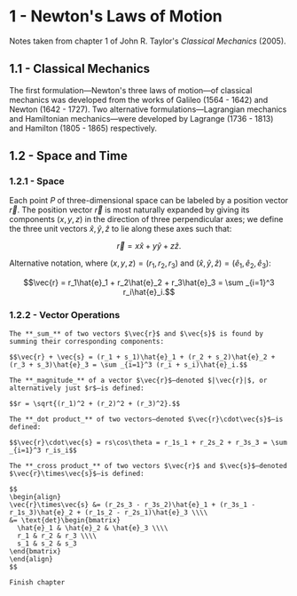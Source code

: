 # 1 - Newton's Laws of Motion

Notes taken from chapter 1 of John R. Taylor's _Classical Mechanics_ (2005).

## 1.1 - Classical Mechanics

The first formulation—Newton's three laws of motion—of classical mechanics was developed from the works of Galileo (1564 - 1642) and Newton (1642 - 1727). 
Two alternative formulations—Lagrangian mechanics and Hamiltonian mechanics—were developed by Lagrange (1736 - 1813) and Hamilton (1805 - 1865) respectively.

## 1.2 - Space and Time

### 1.2.1 - Space

Each point $P$ of three-dimensional space can be labeled by a position vector $\vec{r}$. The position vector $\vec{r}$ is most naturally expanded by giving its components $(x, y, z)$ in the direction of three perpendicular axes; we define the three unit vectors $\hat{x}, \hat{y}, \hat{z}$ to lie along these axes such that:

$$\vec{r} = x\hat{x} + y\hat{y} + z\hat{z}.$$

Alternative notation, where $(x, y, z) = (r_1, r_2, r_3)$ and $(\hat{x}, \hat{y}, \hat{z}) = (\hat{e}_1, \hat{e}_2, \hat{e}_3)$:

$$\vec{r} = r_1\hat{e}_1 + r_2\hat{e}_2 + r_3\hat{e}_3 = \sum _{i=1}^3 r_i\hat{e}_i.$$

### 1.2.2 - Vector Operations

```admonish definition
The **_sum_** of two vectors $\vec{r}$ and $\vec{s}$ is found by summing their corresponding components:

$$\vec{r} + \vec{s} = (r_1 + s_1)\hat{e}_1 + (r_2 + s_2)\hat{e}_2 + (r_3 + s_3)\hat{e}_3 = \sum _{i=1}^3 (r_i + s_i)\hat{e}_i.$$
```

```admonish definition
The **_magnitude_** of a vector $\vec{r}$—denoted $|\vec{r}|$, or alternatively just $r$—is defined:

$$r = \sqrt{(r_1)^2 + (r_2)^2 + (r_3)^2}.$$
```

```admonish definition
The **_dot product_** of two vectors—denoted $\vec{r}\cdot\vec{s}$—is defined:

$$\vec{r}\cdot\vec{s} = rs\cos\theta = r_1s_1 + r_2s_2 + r_3s_3 = \sum _{i=1}^3 r_is_i$$
```

```admonish definition
The **_cross product_** of two vectors $\vec{r}$ and $\vec{s}$—denoted $\vec{r}\times\vec{s}$—is defined:

$$
\begin{align}
\vec{r}\times\vec{s} &= (r_2s_3 - r_3s_2)\hat{e}_1 + (r_3s_1 - r_1s_3)\hat{e}_2 + (r_1s_2 - r_2s_1)\hat{e}_3 \\\\
&= \text{det}\begin{bmatrix}
  \hat{e}_1 & \hat{e}_2 & \hat{e}_3 \\\\
  r_1 & r_2 & r_3 \\\\
  s_1 & s_2 & s_3
\end{bmatrix}
\end{align}
$$

```

```admonish todo title="TODO"
Finish chapter
```
